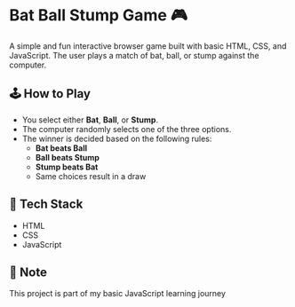 # Bat Ball Stump Game 🎮

A simple and fun interactive browser game built with basic HTML, CSS, and JavaScript. The user plays a match of bat, ball, or stump against the computer.

## 🕹️ How to Play

- You select either **Bat**, **Ball**, or **Stump**.
- The computer randomly selects one of the three options.
- The winner is decided based on the following rules:
  - **Bat beats Ball**
  - **Ball beats Stump**
  - **Stump beats Bat**
  - Same choices result in a draw

## 🚀 Tech Stack

- HTML
- CSS
- JavaScript

## 📌 Note

This project is part of my basic JavaScript learning journey
